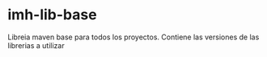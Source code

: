 # imh-lib-base
Libreia maven base para todos los proyectos. Contiene las versiones de las librerias a utilizar
